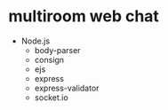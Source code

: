 # multiroom web chat

- Node.js
    - body-parser
    - consign
    - ejs
    - express
    - express-validator
    - socket.io
